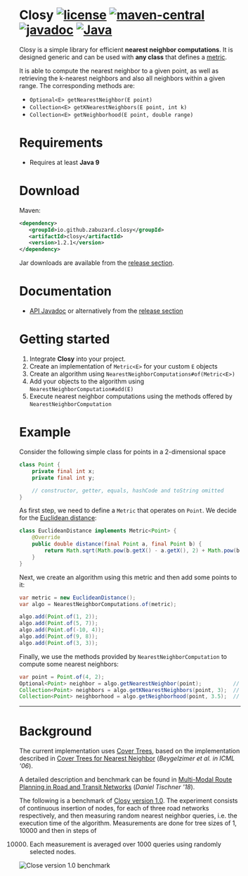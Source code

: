 # Closy [![license](https://img.shields.io/github/license/Zabuzard/Closy)](https://img.shields.io/github/license/Zabuzard/Closy) [![maven-central](https://img.shields.io/maven-central/v/io.github.zabuzard.closy/closy)](https://img.shields.io/maven-central/v/io.github.zabuzard.closy/closy) [![javadoc](https://javadoc.io/badge2/io.github.zabuzard.closy/closy/javadoc.svg)](https://javadoc.io/doc/io.github.zabuzard.closy/closy) [![Java](https://img.shields.io/badge/Java-9%2B-ff696c)](https://img.shields.io/badge/Java-9%2B-ff696c)

Closy is a simple library for efficient **nearest neighbor computations**. It is designed generic and can be used
with **any class** that defines a [metric](https://en.wikipedia.org/wiki/Metric_(mathematics)).

It is able to compute the nearest neighbor to a given point, as well as retrieving the k-nearest neighbors and also all
neighbors within a given range. The corresponding methods are:

* `Optional<E> getNearestNeighbor(E point)`
* `Collection<E> getKNearestNeighbors(E point, int k)`
* `Collection<E> getNeighborhood(E point, double range)`

# Requirements

* Requires at least **Java 9**

# Download

Maven:

```xml
<dependency>
   <groupId>io.github.zabuzard.closy</groupId>
   <artifactId>closy</artifactId>
   <version>1.2.1</version>
</dependency>
```

Jar downloads are available from the [release section](https://github.com/ZabuzaW/Closy/releases).

# Documentation

* [API Javadoc](https://javadoc.io/doc/io.github.zabuzard.closy/closy) or alternatively from the [release section](https://github.com/ZabuzaW/Closy/releases)

# Getting started

1. Integrate **Closy** into your project.
2. Create an implementation of `Metric<E>` for your custom `E` objects
3. Create an algorithm using `NearestNeighborComputations#of(Metric<E>)`
4. Add your objects to the algorithm using `NearestNeighborComputation#add(E)`
5. Execute nearest neighbor computations using the methods offered by `NearestNeighborComputation`

# Example

Consider the following simple class for points in a 2-dimensional space

```java
class Point {
    private final int x;
    private final int y;

    // constructor, getter, equals, hashCode and toString omitted
}
```

As first step, we need to define a `Metric` that operates on `Point`. We decide for
the [Euclidean distance](https://en.wikipedia.org/wiki/Euclidean_distance):

```java
class EuclideanDistance implements Metric<Point> {
	@Override
	public double distance(final Point a, final Point b) {
		return Math.sqrt(Math.pow(b.getX() - a.getX(), 2) + Math.pow(b.getY() - a.getY(), 2));
	}
}
```

Next, we create an algorithm using this metric and then add some points to it:

```java
var metric = new EuclideanDistance();
var algo = NearestNeighborComputations.of(metric);

algo.add(Point.of(1, 2));
algo.add(Point.of(5, 7));
algo.add(Point.of(-10, 4));
algo.add(Point.of(9, 8));
algo.add(Point.of(3, 3));
```

Finally, we use the methods provided by `NearestNeighborComputation`
to compute some nearest neighbors:

```java
var point = Point.of(4, 2);
Optional<Point> neighbor = algo.getNearestNeighbor(point);          // (3, 3)
Collection<Point> neighbors = algo.getKNearestNeighbors(point, 3);  // [(3, 3), (1, 2), (5, 7)]
Collection<Point> neighborhood = algo.getNeighborhood(point, 3.5);  // [(1, 2), (3, 3)]
```

***

# Background

The current implementation uses [Cover Trees](https://en.wikipedia.org/wiki/Cover_tree), based on the implementation
described in [Cover Trees for  Nearest Neighbor](https://dl.acm.org/citation.cfm?id=1143857) (_Beygelzimer et al. in
ICML '06_).

A detailed description and benchmark can be found
in [Multi-Modal Route Planning in Road and Transit Networks](https://arxiv.org/abs/1809.05481) (_Daniel Tischner '18_).

The following is a benchmark of [Closy version 1.0](https://github.com/Zabuzard/Cobweb). The experiment consists of
continuous insertion of nodes, for each of three road networks respectively, and then measuring random nearest neighbor
queries, i.e. the execution time of the algorithm. Measurements are done for tree sizes of 1, 10000 and then in steps of

10000. Each measurement is averaged over 1000 queries using randomly selected nodes.

![Close version 1.0 benchmark](https://i.imgur.com/8qWYBG7.png)
